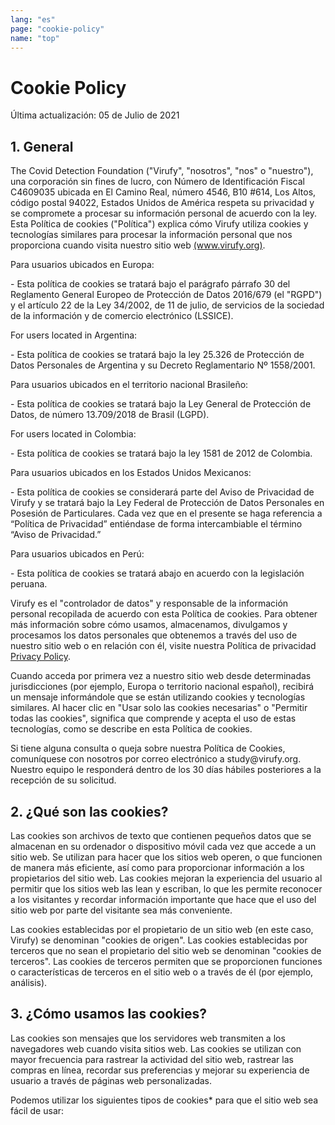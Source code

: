 ```yaml
---
lang: "es"
page: "cookie-policy"
name: "top"
---
```

<p class="pt-4 pb-8"></p>

#  Cookie Policy
<p class="mt-4 mb-8">Última actualización: 05 de Julio de 2021</p>

## 1. General
<p class="py-4">The Covid Detection Foundation ("Virufy", "nosotros", "nos" o "nuestro"), una corporación sin fines de lucro, con Número de Identificación Fiscal C4609035 ubicada en El Camino Real, número 4546, B10 #614, Los Altos, código postal 94022, Estados Unidos de América respeta su privacidad y se compromete a procesar su información personal de acuerdo con la ley. Esta Política de cookies ("Política") explica cómo Virufy utiliza cookies y tecnologías similares para procesar la información personal que nos proporciona cuando visita nuestro sitio web  <a class="" href="www.virufy.org">(www.virufy.org)</a>.</p>

<p class="font-bold pt-4">Para usuarios ubicados en Europa:</p>
- Esta política de cookies se tratará bajo el parágrafo párrafo 30 del Reglamento General Europeo de Protección de Datos 2016/679 (el "RGPD") y el artículo 22 de la Ley 34/2002, de 11 de julio, de servicios de la sociedad de la información y de comercio electrónico (LSSICE).



<p class="font-bold pt-4">For users located in Argentina:</p>
- Esta política de cookies se tratará bajo la ley 25.326 de Protección de Datos Personales de Argentina y su Decreto Reglamentario Nº 1558/2001.


<p class="font-bold pt-4">Para usuarios ubicados en el territorio nacional Brasileño:</p>
-  Esta política de cookies se tratará bajo la Ley General de Protección de Datos, de número 13.709/2018 de Brasil (LGPD).

<p class="font-bold pt-4">For users located in Colombia:</p>
- Esta política de cookies se tratará bajo la ley 1581 de 2012 de Colombia.


<p class="font-bold pt-4">Para usuarios ubicados en los Estados Unidos Mexicanos:</p>
- Esta política de cookies se considerará parte del Aviso de Privacidad de Virufy y se tratará bajo la Ley Federal de Protección de Datos Personales en Posesión de Particulares. Cada vez que en el presente se haga referencia a “Política de Privacidad” entiéndase de forma intercambiable el término “Aviso de Privacidad.”


<p class="font-bold pt-4">Para usuarios ubicados en Perú:</p>
- Esta política de cookies se tratará abajo en acuerdo con la legislación peruana.


<p class="py-4">Virufy es el "controlador de datos" y responsable de la información personal recopilada de acuerdo con esta Política de cookies. Para obtener más información sobre cómo usamos, almacenamos, divulgamos y procesamos los datos personales que obtenemos a través del uso de nuestro sitio web o en relación con él, visite nuestra Política de privacidad <a class="no-underline" href="/privacy_policy">Privacy Policy</a>.</p>

<p class="py-4">Cuando acceda por primera vez a nuestro sitio web desde determinadas jurisdicciones (por ejemplo, Europa o territorio nacional español), recibirá un mensaje informándole que se están utilizando cookies y tecnologías similares. Al hacer clic en "Usar solo las cookies necesarias" o "Permitir todas las cookies", significa que comprende y acepta el uso de estas tecnologías, como se describe en esta Política de cookies.</p>

<p class="pt-4 pb-8">Si tiene alguna consulta o queja sobre nuestra Política de Cookies, comuníquese con nosotros por correo electrónico a <a mailto="study@virufy.org" class="no-underline">study@virufy.org</a>. Nuestro equipo le responderá dentro de los 30 días hábiles posteriores a la recepción de su solicitud.</p>


## 2. ¿Qué son las cookies?

<p class="pt-4 pb-8">Las cookies son archivos de texto que contienen pequeños datos que se almacenan en su ordenador o dispositivo móvil cada vez que accede a un sitio web. Se utilizan para hacer que los sitios web operen, o que funcionen de manera más eficiente, así como para proporcionar información a los propietarios del sitio web. Las cookies mejoran la experiencia del usuario al permitir que los sitios web las lean y escriban, lo que les permite reconocer a los visitantes y recordar información importante que hace que el uso del sitio web por parte del visitante sea más conveniente.</p>

<p class="pt-4 pb-8">Las cookies establecidas por el propietario de un sitio web (en este caso, Virufy) se denominan "cookies de origen". Las cookies establecidas por terceros que no sean el propietario del sitio web se denominan "cookies de terceros". Las cookies de terceros permiten que se proporcionen funciones o características de terceros en el sitio web o a través de él (por ejemplo, análisis).
</p>


## 3. ¿Cómo usamos las cookies?
<p class="pt-4 pb-8">Las cookies son mensajes que los servidores web transmiten a los navegadores web cuando visita sitios web. Las cookies se utilizan con mayor frecuencia para rastrear la actividad del sitio web, rastrear las compras en línea, recordar sus preferencias y mejorar su experiencia de usuario a través de páginas web personalizadas.</p>

<p class="py-4 mn-4">Podemos utilizar los siguientes tipos de cookies* para que el sitio web sea fácil de usar:</p>




